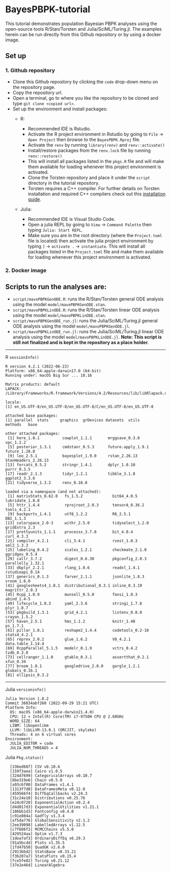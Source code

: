 # BayesPBPK-tutorial

This tutorial demonstrates population Bayesian PBPK analyses using the open-source tools R/Stan/Torsten and Julia/SciML/Turing.jl. The examples herein can be run directly from this Github repository or by using a docker image.

## Set up

### 1. Github repository

- Clone this Github repository by clicking the `code` drop-down menu on the repository page.
- Copy the repository url.
- Open a terminal, go to where you like the repository to be cloned and type `git clone <copied url>`.
- Set up the environment and install packages:
    - R:
      - Recommended IDE is Rstudio.
      - Activate the R project environment in Rstudio by going to `File` -> `Open Project` then browse to the `BayesPBPK.Rproj` file.
      - Activate the `renv` by running `library(renv)` and `renv::activate()`
      - Install/restore packages from the `renv.lock` file by running `renv::restore()`
      - This will install all packages listed in the `pkgs.R` file and will make them available for loading whenever this project environment is activated.
      - Clone the Torsten repository and place it under the `script` directory in the tutorial repository.  
      - Torsten requires a C++ compiler. For further details on Torsten installation and required C++ compilers check out this [installation guide](https://metrumresearchgroup.github.io/Torsten/installation/).

  - Julia:
    - Recommended IDE is Visual Studio Code.
    - Open a julia REPL by going to `View` -> `Command Palette` then typing `Julia: Start REPL`. 
    - Make sure you are in the root directory (where the `Project.toml` file is located) then activate the julia project environment by typing `]` -> `activate .` -> `instantiate`. This will install all packages listed in the `Project.toml` file and make them available for loading whenever this project environment is activated.

### 2. Docker image

## Scripts to run the analyses are:

- `script/mavoPBPKGenODE.R`: runs the R/Stan/Torsten general ODE analysis using the model `model/mavoPBPKGenODE.stan`.
- `script/mavoPBPKLinODE.R`: runs the R/Stan/Torsten linear ODE analysis using the model `model/mavoPBPKLinODE.stan`.
- `script/mavoPBPKGenODE_run.jl`: runs the Julia/SciML/Turing.jl general ODE analysis using the model `model/mavoPBPKGenODE.jl`.
- `script/mavoPBPKLinODE_run.jl`: runs the Julia/SciML/Turing.jl linear ODE analysis using the model `model/mavoPBPKLinODE.jl`. **Note: This script is still not finalized and is kept in the repository as a place holder**. 

---

R `sessionInfo()`

```
R version 4.2.1 (2022-06-23)
Platform: x86_64-apple-darwin17.0 (64-bit)
Running under: macOS Big Sur ... 10.16

Matrix products: default
LAPACK: /Library/Frameworks/R.framework/Versions/4.2/Resources/lib/libRlapack.dylib

locale:
[1] en_US.UTF-8/en_US.UTF-8/en_US.UTF-8/C/en_US.UTF-8/en_US.UTF-8

attached base packages:
[1] parallel  stats     graphics  grDevices datasets  utils     methods   base     

other attached packages:
 [1] here_1.0.1          cowplot_1.1.1       mrggsave_0.3.0      vpc_1.2.2          
 [5] posterior_1.3.1     cmdstanr_0.5.3      future.apply_1.9.1  future_1.28.0      
 [9] loo_2.5.1           bayesplot_1.9.0     rstan_2.26.13       StanHeaders_2.26.13
[13] forcats_0.5.2       stringr_1.4.1       dplyr_1.0.10        purrr_0.3.5        
[17] readr_2.1.3         tidyr_1.2.1         tibble_3.1.8        ggplot2_3.3.6      
[21] tidyverse_1.3.2     renv_0.16.0        

loaded via a namespace (and not attached):
 [1] matrixStats_0.62.0   fs_1.5.2             bit64_4.0.5          lubridate_1.8.0     
 [5] httr_1.4.4           rprojroot_2.0.3      tensorA_0.36.2       tools_4.2.1         
 [9] backports_1.4.1      utf8_1.2.2           R6_2.5.1             DBI_1.1.3           
[13] colorspace_2.0-3     withr_2.5.0          tidyselect_1.2.0     gridExtra_2.3       
[17] prettyunits_1.1.1    processx_3.7.0       bit_4.0.4            curl_4.3.3          
[21] compiler_4.2.1       cli_3.4.1            rvest_1.0.3          xml2_1.3.3          
[25] labeling_0.4.2       scales_1.2.1         checkmate_2.1.0      ggridges_0.5.4      
[29] callr_3.7.2          digest_0.6.30        pkgconfig_2.0.3      parallelly_1.32.1   
[33] dbplyr_2.2.1         rlang_1.0.6          readxl_1.4.1         rstudioapi_0.14     
[37] generics_0.1.3       farver_2.1.1         jsonlite_1.8.3       vroom_1.6.0         
[41] googlesheets4_1.0.1  distributional_0.3.1 inline_0.3.19        magrittr_2.0.3      
[45] Rcpp_1.0.9           munsell_0.5.0        fansi_1.0.3          abind_1.4-5         
[49] lifecycle_1.0.3      yaml_2.3.6           stringi_1.7.8        plyr_1.8.7          
[53] pkgbuild_1.3.1       grid_4.2.1           listenv_0.8.0        crayon_1.5.2        
[57] haven_2.5.1          hms_1.1.2            knitr_1.40           ps_1.7.1            
[61] pillar_1.8.1         reshape2_1.4.4       codetools_0.2-18     stats4_4.2.1        
[65] reprex_2.0.2         glue_1.6.2           V8_4.2.1             data.table_1.14.4   
[69] RcppParallel_5.1.5   modelr_0.1.9         vctrs_0.4.2          tzdb_0.3.0          
[73] cellranger_1.1.0     gtable_0.3.1         assertthat_0.2.1     xfun_0.34           
[77] broom_1.0.1          googledrive_2.0.0    gargle_1.2.1         globals_0.16.1      
[81] ellipsis_0.3.2 
```

---

Julia `versioninfo()`

```
Julia Version 1.8.2
Commit 36034abf260 (2022-09-29 15:21 UTC)
Platform Info:
  OS: macOS (x86_64-apple-darwin21.4.0)
  CPU: 12 × Intel(R) Core(TM) i7-9750H CPU @ 2.60GHz
  WORD_SIZE: 64
  LIBM: libopenlibm
  LLVM: libLLVM-13.0.1 (ORCJIT, skylake)
  Threads: 4 on 6 virtual cores
Environment:
  JULIA_EDITOR = code
  JULIA_NUM_THREADS = 4
```

Julia `Pkg.status()`

```
  [336ed68f] CSV v0.10.6
  [159f3aea] Cairo v1.0.5
  [324d7699] CategoricalArrays v0.10.7
  [8be319e6] Chain v0.5.0
  [a93c6f00] DataFrames v1.4.1
  [1313f7d8] DataFramesMeta v0.12.0
  [459566f4] DiffEqCallbacks v2.24.3
  [31c24e10] Distributions v0.25.76
  [e24c0720] ExponentialAction v0.2.4
  [d4d017d3] ExponentialUtilities v1.21.1
  [186bb1d3] Fontconfig v0.4.0
  [c91e804a] Gadfly v1.3.4
  [af5da776] GlobalSensitivity v2.1.2
  [2ee39098] LabelledArrays v1.12.5
  [c7f686f2] MCMCChains v5.5.0
  [429524aa] Optim v1.7.3
  [1dea7af3] OrdinaryDiffEq v6.29.3
  [91a5bcdd] Plots v1.35.5
  [1fd47b50] QuadGK v2.6.0
  [2913bbd2] StatsBase v0.33.21
  [f3b207a7] StatsPlots v0.15.4
  [fce5fe82] Turing v0.21.12
  [37e2e46d] LinearAlgebra
```
